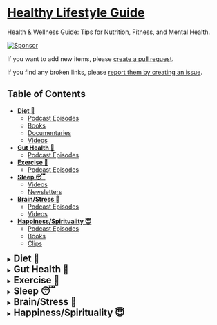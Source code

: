 # [Healthy Lifestyle Guide](https://thehealthylifestyleguide.com)
Health & Wellness Guide: Tips for Nutrition, Fitness, and Mental Health.

[![Sponsor](https://img.shields.io/badge/Sponsor-Healthy%20Lifestyle%20Guide-brightgreen)](https://github.com/sponsors/salmeister)

If you want to add new items, please [create a pull request](https://github.com/salmeister/HealthyLifestyleGuide/compare).

If you find any broken links, please [report them by creating an issue](https://github.com/salmeister/HealthyLifestyleGuide/issues/new?assignees=&labels=bug&template=broken-link.md&title=Broken+Link).

## Table of Contents
- [**Diet 🍖**](#diet-)
  - [Podcast Episodes](#podcast-episodes)
  - [Books](#books)
  - [Documentaries](#documentaries)
  - [Videos](#videos)
- [**Gut Health 🍲**](#gut-health-)
  - [Podcast Episodes](#podcast-episodes-1)
- [**Exercise 💪**](#exercise-)
  - [Podcast Episodes](#podcast-episodes-2)
- [**Sleep 😴**](#sleep-)
  - [Videos](#videos-1)
  - [Newsletters](#newsletters)
- [**Brain/Stress 🧠**](#brainstress-)
  - [Podcast Episodes](#podcast-episodes-3)
  - [Videos](#videos-2)
- [**Happiness/Spirituality 😇**](#happinessspirituality-)
  - [Podcast Episodes](#podcast-episodes-4)
  - [Books](#books-1)
  - [Clips](#clips)

<details>
  <summary><strong><span style="font-size: 1.5em;">Diet 🍖</span></strong></summary>

### Podcast Episodes
- [[Rich Roll] Robin Berzin - LONGEVITY PROTOCOL For Women](https://www.youtube.com/watch?v=P28Pqr9BSWw)💪
- [[Andrew Huberman]Dr. Stacy Sims - Female Exercise & Nutrition](https://www.youtube.com/watch?v=pZX8ikmWvEU)💪
- [[The Minimalists] Dr. Sean O'Mara — Minimize Fat](https://www.theminimalists.com/podcast/#408) 💪 🍲
- [[The Minimalists] Dr. Paul Saladino — Food Clutter](https://www.theminimalists.com/podcast/#384)
- [[Joe Rogan] Will Harris — White Oak Pastures](https://open.spotify.com/episode/0qf7CYEhxSFPAcdSw1JJMY?si=b6f7eaae9e1b45f2)
- [[The Way I Heard It with Mike Rowe] Vinnie Tortorich — Where's the Beef?](https://audioboom.com/posts/8056110-where-s-the-beef) 💪
- [[Joe Rogan] Dr. Rhonda Patrick — Ketogenic Diet](https://open.spotify.com/episode/7y8MKnfhML6KzvA6GVd83B?si=mrIaUnsMTLuD0DnTR39GkQ)

### Books
- [[Vinnie Tortorich] Intro to NSNG](https://nsng.vinnietortorich.com/product/intro-to-nsng/)

### Documentaries
- [[Vinnie Tortorich] Fat A Documentary](https://www.youtube.com/watch?v=iVJM_0XEiBI)
- [[Vinnie Tortorich] Fat A Documentary 2](https://www.youtube.com/watch?v=AoPisYHbMcg)

### Videos
- [[Vinnie Tortorich] Top 10 Foods That You Should Be Eating](https://youtu.be/2-fHQIhVAGA?si=wvBa12QBylM-ltn0)
- [[Vinnie Tortorich] Top 10 Foods That You Should Stop Eating](https://youtu.be/3oVdksMTJ50?si=h5iZRlqMw9UgcXPb)
- [[Dr. Sean O'Mara] Optimize Your Health](https://youtu.be/XuFD5tMz9M0?si=f8SKPcSGIEqInaWs) 💪

</details>

<details>
  <summary><strong><span style="font-size: 1.5em;">Gut Health 🍲</span></strong></summary>

### Podcast Episodes
- [[The Minimalists] Dr. Zach Bush — Decluttering the Gut](https://www.theminimalists.com/podcast/#398)
- [[Dr. Andrew Huberman] Gut-Brain Health](https://youtu.be/pvI1vLHV0Mo?si=-KyK2ta83Fo6_BV1)

</details>

<details>
  <summary><strong><span style="font-size: 1.5em;">Exercise 💪</span></strong></summary>

### Podcast Episodes
- [[Fitness Confidential] Dr. Ben Bocchicchio - The Colorado Experiment](https://youtu.be/P4hq8sIvb3c?si=UDeE7TohFACTllJF)
- [[Joe Rogan] Ben Patrick — Knees Over Toes Guy](https://open.spotify.com/episode/2zfpB6RoKwylk3DbN3GXA0?si=de02e3493ef74d07)

</details>

<details>
  <summary><strong><span style="font-size: 1.5em;">Sleep 😴</span></strong></summary>

### Videos
- [[Dr. Andrew Huberman] Non-Sleep Deep Rest](https://www.youtube.com/watch?v=YrubXRXwxJc)
- [[Dr. Andrew Huberman] The Optimal Morning Routine](https://youtu.be/gR_f-iwUGY4?si=ToyBFRHMwhTv3aCS) 😇 🧠

### Newsletters
- [[Dr. Andrew Huberman] Toolkit for Sleep](https://www.hubermanlab.com/newsletter/toolkit-for-sleep)

</details>

<details>
  <summary><strong><span style="font-size: 1.5em;">Brain/Stress 🧠</span></strong></summary>

### Podcast Episodes
- [[Fitness Confidential] Dr. Mary Newport — Your Brain on Coconut Oil](https://youtu.be/Xk5_8v5qLNo?si=J5WwSy52_homs-Wh)
- [[Fitness Confidential] James Nestor — Breathing Correctly](https://youtu.be/5OKoZLS-h5g?si=4lfYR-vj0Fc8FE1V)
- [[Jocko Willink] Good](https://www.youtube.com/watch?v=IdTMDpizis8) 😇

### Videos
- [[Tim Ferriss] Dr. Andrew Huberman — Breathing Techniques to Reduce Stress and Anxiety](https://youtu.be/kSZKIupBUuc?si=sx_otgGYF73ukiz_)

</details>

<details>
<summary><strong><span style="font-size: 1.5em;">Happiness/Spirituality 😇</span></strong></summary>

### Podcast Episodes
- [[Aubrey Marcus] NDE Survivor - Anita Moorjani](https://www.youtube.com/watch?v=6Po0qnuA3Vo) 🧠
- [[Know Thyself] BioHacking - Dave Asprey](https://www.youtube.com/watch?v=ipe3GM30wZw&list=PLcdXvEekPv1GRqbvjVf41TrYQhjHRO1_q) 🍖 🧠
- [[Otherworld] The Valley](https://open.spotify.com/episode/4g1RHKTzlSkZ5nJeMKIXjb?si=2244d19c4425450d) [📝](./Notes/Happiness/Podcasts/[Otherworld]%20The%20Valley.md)
- [[Only the Important Stuff] Andy Salmela — Kids, Marriage, Loss](https://onlytheimportantstuff.podbean.com/e/the-big-cat-returns/)
- [[Only the Important Stuff] Krista Ryan — Keep F*!#ing Going](https://onlytheimportantstuff.podbean.com/e/krista-ryan/) [📝](./Notes/Happiness/Podcasts/[Only%20the%20Important%20Stuff]%20Krista%20Ryan%20—%20KeepGoing.md)
- [[Tim Ferriss] Arthur C. Brooks — How to Be Happy](https://tim.blog/2023/09/11/arthur-c-brooks/) [📝](./Notes/Happiness/Podcasts/[Tim%20Ferriss]%20Arthur%20C.%20Brooks%20—%20How%20to%20Be%20Happy.md)
- [[The Minimalists] Zach Bush — Simplifying Death](https://www.theminimalists.com/podcast/#362)
- [[Joe Rogan] Sadhguru](https://open.spotify.com/episode/0zN02uiYg9KUwYs4JY8Nwg?si=834e1c5ee77d4e99)

### Books
- [[Vinnie Tortorich] Intro to NSNG](https://nsng.vinnietortorich.com/product/intro-to-nsng/)
- [[Rhonda Byrne] The Greatest Secret](https://www.amazon.com/The-Greatest-Secret/dp/B08GNDRZ3T/ref=tmm_aud_swatch_0?_encoding=UTF8&qid=&sr=)
- [[Napoleon Hill] Think and Grow Rich](https://www.amazon.com/Think-Grow-Rich-Landmark-Bestseller/dp/1585424331) [📝](./Notes/Happiness/Podcasts/[Napoleon%20Hill]%20Think%20and%20Grow%20Rich.md)
- [The Bible](https://www.youversion.com/)

### Clips
- [[Unstoppable] Zach Bush — Rabbits and Pesticides Study](https://youtube.com/clip/Ugkx1mJ0yyrcWatebI5KA_ByXTdwd3c0mabA?si=BETEpvHDvMyG7F9Q)
- [[Unstoppable] Zach Bush — Eating Together](https://youtube.com/clip/Ugkx5aGBx3qXld3O6Qn1lC4Dj_8O70jW1DcK?si=e-e0h9WpGWpy4UIo)

</details>

